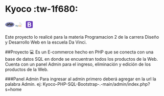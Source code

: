 # Kyoco :tw-1f680:   
<code><img src="https://raw.githubusercontent.com/github/explore/80688e429a7d4ef2fca1e82350fe8e3517d3494d/topics/php/php.png" alt="php" width="30"/></code><code><img src="https://raw.githubusercontent.com/github/explore/80688e429a7d4ef2fca1e82350fe8e3517d3494d/topics/mysql/mysql.png" alt="php" width="30"/></code> <code><img src="https://raw.githubusercontent.com/sachinverma53121/sachinverma53121/master/icons/bootstrap.png" alt="php" width="30"/></code>



Este proyecto lo realicé para la materia Programacion 2 de la carrera Diseño y Desarrollo Web en la escuela Da Vinci.

##Proyecto 💻 
Es un E-commerce hecho en PHP que se conecta con una base de datos SQL en donde se encuentran todos los productos de la Web. Cuenta con un panel Admin para el ingreso, eliminación y edición de los productos de la Web.

###Panel Admin
Para ingresar al admin primero deberá agregar en la url la palabra Admin.
ej: Kyoco-PHP-SQL-Bootstrap-.-main/admin/index.php?s=home

